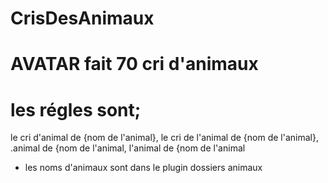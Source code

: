 # CrisDesAnimaux
# AVATAR fait 70 cri d'animaux

# les régles sont;
le cri d'animal de {nom de l'animal}, le cri de l'animal de {nom de l'animal}, .animal de {nom de l'animal, l'animal de {nom de l'animal

- les noms d'animaux sont dans le plugin dossiers animaux
